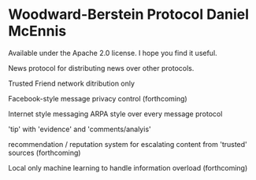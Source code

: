 Woodward-Berstein Protocol
Daniel McEnnis
========================
Available under the Apache 2.0 license. I hope you find it useful.

News protocol for distributing news over other protocols.

Trusted Friend network ditribution only

Facebook-style message privacy control (forthcoming)

Internet style messaging ARPA style over every message protocol

'tip' with 'evidence' and 'comments/analyis'

recommendation / reputation system for escalating content from 'trusted' sources (forthcoming)

Local only machine learning to handle information overload (forthcoming)
